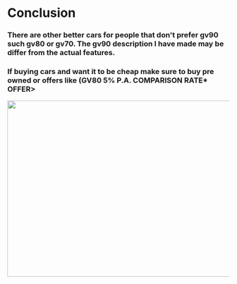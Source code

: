 <h1> Conclusion</h1>
<h3> There are other better cars for people that don't prefer gv90 such gv80 or gv70. The gv90 description I have made may be differ from the actual features.</h3>
<h3> If buying cars and want it to be cheap make sure to buy pre owned or offers like (GV80 5% P.A.
COMPARISON RATE* OFFER></h3>

<img src="" width="800" height="400" />
